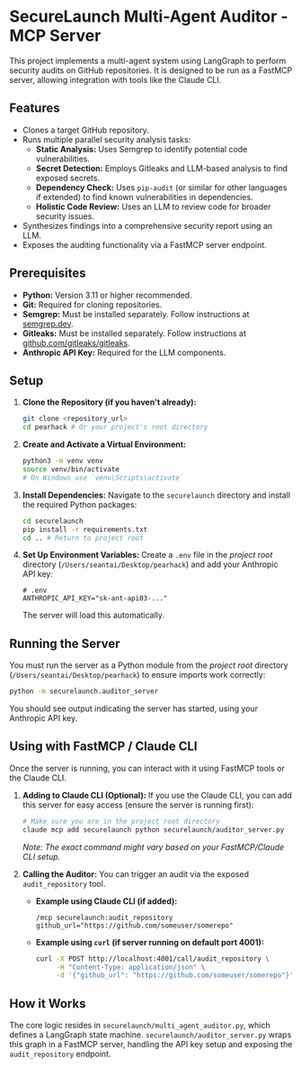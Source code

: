 # SecureLaunch Multi-Agent Auditor - MCP Server

This project implements a multi-agent system using LangGraph to perform security audits on GitHub repositories. It is designed to be run as a FastMCP server, allowing integration with tools like the Claude CLI.

## Features

*   Clones a target GitHub repository.
*   Runs multiple parallel security analysis tasks:
    *   **Static Analysis:** Uses Semgrep to identify potential code vulnerabilities.
    *   **Secret Detection:** Employs Gitleaks and LLM-based analysis to find exposed secrets.
    *   **Dependency Check:** Uses `pip-audit` (or similar for other languages if extended) to find known vulnerabilities in dependencies.
    *   **Holistic Code Review:** Uses an LLM to review code for broader security issues.
*   Synthesizes findings into a comprehensive security report using an LLM.
*   Exposes the auditing functionality via a FastMCP server endpoint.

## Prerequisites

*   **Python:** Version 3.11 or higher recommended.
*   **Git:** Required for cloning repositories.
*   **Semgrep:** Must be installed separately. Follow instructions at [semgrep.dev](https://semgrep.dev/docs/getting-started/).
*   **Gitleaks:** Must be installed separately. Follow instructions at [github.com/gitleaks/gitleaks](https://github.com/gitleaks/gitleaks#installing).
*   **Anthropic API Key:** Required for the LLM components.

## Setup

1.  **Clone the Repository (if you haven't already):**
    ```bash
    git clone <repository_url>
    cd pearhack # Or your project's root directory
    ```

2.  **Create and Activate a Virtual Environment:**
    ```bash
    python3 -m venv venv
    source venv/bin/activate
    # On Windows use `venv\Scripts\activate`
    ```

3.  **Install Dependencies:**
    Navigate to the `securelaunch` directory and install the required Python packages:
    ```bash
    cd securelaunch
    pip install -r requirements.txt
    cd .. # Return to project root
    ```

4.  **Set Up Environment Variables:**
    Create a `.env` file in the *project root* directory (`/Users/seantai/Desktop/pearhack`) and add your Anthropic API key:
    ```dotenv
    # .env
    ANTHROPIC_API_KEY="sk-ant-api03-..."
    ```
    The server will load this automatically.

## Running the Server

You must run the server as a Python module from the *project root* directory (`/Users/seantai/Desktop/pearhack`) to ensure imports work correctly:

```bash
python -m securelaunch.auditor_server
```

You should see output indicating the server has started, using your Anthropic API key.

## Using with FastMCP / Claude CLI

Once the server is running, you can interact with it using FastMCP tools or the Claude CLI.

1.  **Adding to Claude CLI (Optional):**
    If you use the Claude CLI, you can add this server for easy access (ensure the server is running first):
    ```bash
    # Make sure you are in the project root directory
    claude mcp add securelaunch python securelaunch/auditor_server.py
    ```
    *Note: The exact command might vary based on your FastMCP/Claude CLI setup.*

2.  **Calling the Auditor:**
    You can trigger an audit via the exposed `audit_repository` tool.

    *   **Example using Claude CLI (if added):**
        ```
        /mcp securelaunch:audit_repository github_url="https://github.com/someuser/somerepo"
        ```
    *   **Example using `curl` (if server running on default port 4001):**
        ```bash
        curl -X POST http://localhost:4001/call/audit_repository \
             -H "Content-Type: application/json" \
             -d '{"github_url": "https://github.com/someuser/somerepo"}'
        ```

## How it Works

The core logic resides in `securelaunch/multi_agent_auditor.py`, which defines a LangGraph state machine. `securelaunch/auditor_server.py` wraps this graph in a FastMCP server, handling the API key setup and exposing the `audit_repository` endpoint.
